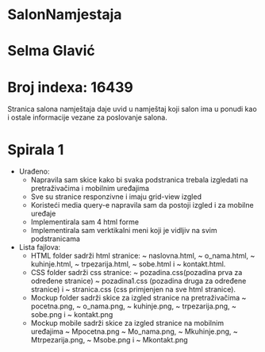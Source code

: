 
# SalonNamjestaja

# Selma Glavić

# Broj indexa: 16439

Stranica salona namještaja daje uvid u namještaj koji salon ima u ponudi kao i ostale informacije vezane za poslovanje salona. 

# Spirala 1

- Urađeno:
  + Napravila sam skice kako bi svaka podstranica trebala izgledati na pretraživačima i mobilnim uređajima
  + Sve su stranice responzivne i imaju grid-view izgled
  + Koristeći media query-e napravila sam da postoji izgled i za mobilne uređaje
  + Implementirala sam 4 html forme
  + Implementirala sam verktikalni meni koji je vidljiv na svim podstranicama
- Lista fajlova: 
  + HTML folder sadrži html stranice: 
     ~ naslovna.html, 
     ~ o_nama.html,
     ~ kuhinje.html, 
     ~ trpezarija.html, 
     ~ sobe.html i 
     ~ kontakt.html.
  + CSS folder sadrži css stranice:
    ~ pozadina.css(pozadina prva za određene stranice)
    ~ pozadina1.css (pozadina druga za određene stranice) i
     ~ stranica.css (css primjenjen na sve html stranice).
  + Mockup folder sadrži skice za izgled stranice na pretraživačima
    ~ pocetna.png,
    ~ o_nama.png,
    ~ kuhinje.png,
    ~ trpezarija.png,
     ~ sobe.png i 
   ~ kontakt.png
  + Mockup mobile sadrži skice za izgled stranice na mobilnim uređajima
  ~ Mpocetna.png
  ~ Mo_nama.png,
  ~ Mkuhinje.png,
  ~ Mtrpezarija.png,
  ~ Msobe.png i 
  ~ Mkontakt.png
